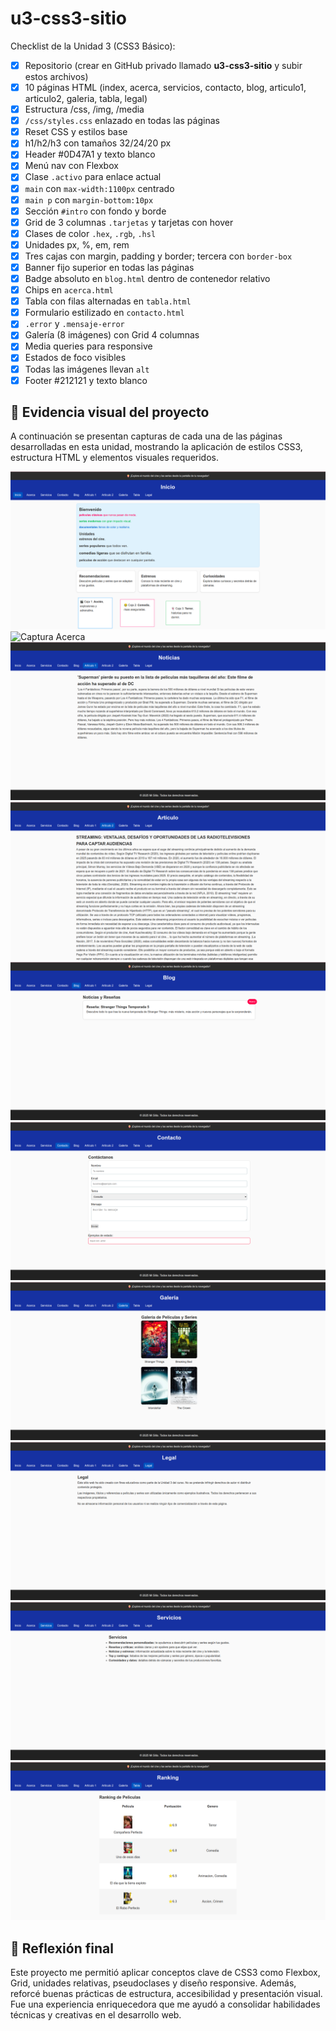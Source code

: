 # u3-css3-sitio

Checklist de la Unidad 3 (CSS3 Básico):

- [x] Repositorio (crear en GitHub privado llamado **u3-css3-sitio** y subir estos archivos)
- [x] 10 páginas HTML (index, acerca, servicios, contacto, blog, articulo1, articulo2, galeria, tabla, legal)
- [x] Estructura /css, /img, /media
- [x] `/css/styles.css` enlazado en todas las páginas
- [x] Reset CSS y estilos base
- [x] h1/h2/h3 con tamaños 32/24/20 px
- [x] Header #0D47A1 y texto blanco
- [x] Menú nav con Flexbox
- [x] Clase `.activo` para enlace actual
- [x] `main` con `max-width:1100px` centrado
- [x] `main p` con `margin-bottom:10px`
- [x] Sección `#intro` con fondo y borde
- [x] Grid de 3 columnas `.tarjetas` y tarjetas con hover
- [x] Clases de color `.hex`, `.rgb`, `.hsl`
- [x] Unidades px, %, em, rem
- [x] Tres cajas con margin, padding y border; tercera con `border-box`
- [x] Banner fijo superior en todas las páginas
- [x] Badge absoluto en `blog.html` dentro de contenedor relativo
- [x] Chips en `acerca.html`
- [x] Tabla con filas alternadas en `tabla.html`
- [x] Formulario estilizado en `contacto.html`
- [x] `.error` y `.mensaje-error`
- [x] Galería (8 imágenes) con Grid 4 columnas
- [x] Media queries para responsive
- [x] Estados de foco visibles
- [x] Todas las imágenes llevan `alt`
- [x] Footer #212121 y texto blanco

## 📸 Evidencia visual del proyecto

A continuación se presentan capturas de cada una de las páginas desarrolladas en esta unidad, mostrando la aplicación de estilos CSS3, estructura HTML y elementos visuales requeridos.

![Captura Index](img/index.png)  
![Captura Acerca](img/acerc.png)  
![Captura Artículo 1](img/Articulo1.png)  
![Captura Artículo 2](img/Articulo2.png)  
![Captura Blog](img/Blog.png)  
![Captura Contacto](img/Contacto.png)  
![Captura Galería](img/Galeria.png)  
![Captura Legal](img/Legal.png)  
![Captura Servicios](img/Servicios.png)  
![Captura Tabla](img/Tabla.png)

## 🧠 Reflexión final

Este proyecto me permitió aplicar conceptos clave de CSS3 como Flexbox, Grid, unidades relativas, pseudoclases y diseño responsive. Además, reforcé buenas prácticas de estructura, accesibilidad y presentación visual. Fue una experiencia enriquecedora que me ayudó a consolidar habilidades técnicas y creativas en el desarrollo web.


